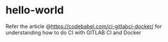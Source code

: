 # hello-world
Refer the article @https://codebabel.com/ci-gitlabci-docker/ for understanding how to do CI with GITLAB CI and Docker
